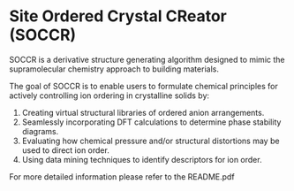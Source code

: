 # Site Ordered Crystal CReator (SOCCR)

SOCCR is a derivative structure generating algorithm designed to mimic the supramolecular chemistry approach to building materials.

The goal of SOCCR is to enable users to formulate chemical principles for actively controlling ion ordering in crystalline solids by: 

1. Creating virtual structural libraries of ordered anion arrangements.
2. Seamlessly incorporating DFT calculations to determine phase stability diagrams.
3. Evaluating how chemical pressure and/or structural distortions may be used to direct ion order. 
4. Using data mining techniques to identify descriptors for ion order.

For more detailed information please refer to the README.pdf
